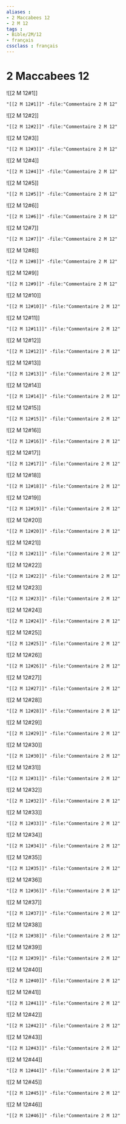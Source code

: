 ```yaml
---
aliases : 
- 2 Maccabees 12
- 2 M 12
tags : 
- Bible/2M/12
- français
cssclass : français
---
```


# 2 Maccabees 12

![[2 M 12#1]]

```query
"[[2 M 12#1]]" -file:"Commentaire 2 M 12"
```

![[2 M 12#2]]

```query
"[[2 M 12#2]]" -file:"Commentaire 2 M 12"
```

![[2 M 12#3]]

```query
"[[2 M 12#3]]" -file:"Commentaire 2 M 12"
```

![[2 M 12#4]]

```query
"[[2 M 12#4]]" -file:"Commentaire 2 M 12"
```

![[2 M 12#5]]

```query
"[[2 M 12#5]]" -file:"Commentaire 2 M 12"
```

![[2 M 12#6]]

```query
"[[2 M 12#6]]" -file:"Commentaire 2 M 12"
```

![[2 M 12#7]]

```query
"[[2 M 12#7]]" -file:"Commentaire 2 M 12"
```

![[2 M 12#8]]

```query
"[[2 M 12#8]]" -file:"Commentaire 2 M 12"
```

![[2 M 12#9]]

```query
"[[2 M 12#9]]" -file:"Commentaire 2 M 12"
```

![[2 M 12#10]]

```query
"[[2 M 12#10]]" -file:"Commentaire 2 M 12"
```

![[2 M 12#11]]

```query
"[[2 M 12#11]]" -file:"Commentaire 2 M 12"
```

![[2 M 12#12]]

```query
"[[2 M 12#12]]" -file:"Commentaire 2 M 12"
```

![[2 M 12#13]]

```query
"[[2 M 12#13]]" -file:"Commentaire 2 M 12"
```

![[2 M 12#14]]

```query
"[[2 M 12#14]]" -file:"Commentaire 2 M 12"
```

![[2 M 12#15]]

```query
"[[2 M 12#15]]" -file:"Commentaire 2 M 12"
```

![[2 M 12#16]]

```query
"[[2 M 12#16]]" -file:"Commentaire 2 M 12"
```

![[2 M 12#17]]

```query
"[[2 M 12#17]]" -file:"Commentaire 2 M 12"
```

![[2 M 12#18]]

```query
"[[2 M 12#18]]" -file:"Commentaire 2 M 12"
```

![[2 M 12#19]]

```query
"[[2 M 12#19]]" -file:"Commentaire 2 M 12"
```

![[2 M 12#20]]

```query
"[[2 M 12#20]]" -file:"Commentaire 2 M 12"
```

![[2 M 12#21]]

```query
"[[2 M 12#21]]" -file:"Commentaire 2 M 12"
```

![[2 M 12#22]]

```query
"[[2 M 12#22]]" -file:"Commentaire 2 M 12"
```

![[2 M 12#23]]

```query
"[[2 M 12#23]]" -file:"Commentaire 2 M 12"
```

![[2 M 12#24]]

```query
"[[2 M 12#24]]" -file:"Commentaire 2 M 12"
```

![[2 M 12#25]]

```query
"[[2 M 12#25]]" -file:"Commentaire 2 M 12"
```

![[2 M 12#26]]

```query
"[[2 M 12#26]]" -file:"Commentaire 2 M 12"
```

![[2 M 12#27]]

```query
"[[2 M 12#27]]" -file:"Commentaire 2 M 12"
```

![[2 M 12#28]]

```query
"[[2 M 12#28]]" -file:"Commentaire 2 M 12"
```

![[2 M 12#29]]

```query
"[[2 M 12#29]]" -file:"Commentaire 2 M 12"
```

![[2 M 12#30]]

```query
"[[2 M 12#30]]" -file:"Commentaire 2 M 12"
```

![[2 M 12#31]]

```query
"[[2 M 12#31]]" -file:"Commentaire 2 M 12"
```

![[2 M 12#32]]

```query
"[[2 M 12#32]]" -file:"Commentaire 2 M 12"
```

![[2 M 12#33]]

```query
"[[2 M 12#33]]" -file:"Commentaire 2 M 12"
```

![[2 M 12#34]]

```query
"[[2 M 12#34]]" -file:"Commentaire 2 M 12"
```

![[2 M 12#35]]

```query
"[[2 M 12#35]]" -file:"Commentaire 2 M 12"
```

![[2 M 12#36]]

```query
"[[2 M 12#36]]" -file:"Commentaire 2 M 12"
```

![[2 M 12#37]]

```query
"[[2 M 12#37]]" -file:"Commentaire 2 M 12"
```

![[2 M 12#38]]

```query
"[[2 M 12#38]]" -file:"Commentaire 2 M 12"
```

![[2 M 12#39]]

```query
"[[2 M 12#39]]" -file:"Commentaire 2 M 12"
```

![[2 M 12#40]]

```query
"[[2 M 12#40]]" -file:"Commentaire 2 M 12"
```

![[2 M 12#41]]

```query
"[[2 M 12#41]]" -file:"Commentaire 2 M 12"
```

![[2 M 12#42]]

```query
"[[2 M 12#42]]" -file:"Commentaire 2 M 12"
```

![[2 M 12#43]]

```query
"[[2 M 12#43]]" -file:"Commentaire 2 M 12"
```

![[2 M 12#44]]

```query
"[[2 M 12#44]]" -file:"Commentaire 2 M 12"
```

![[2 M 12#45]]

```query
"[[2 M 12#45]]" -file:"Commentaire 2 M 12"
```

![[2 M 12#46]]

```query
"[[2 M 12#46]]" -file:"Commentaire 2 M 12"
```

